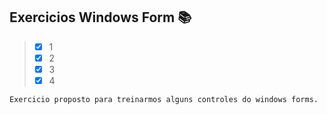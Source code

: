 ## Exercicios Windows Form :books:

> - [x] 1 
> - [x] 2
> - [x] 3
> - [x] 4


```
Exercicio proposto para treinarmos alguns controles do windows forms.
```
